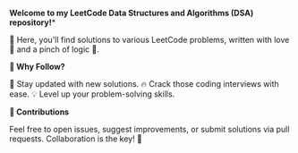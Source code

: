 **Welcome to my LeetCode Data Structures and Algorithms (DSA) repository!***

🎉 Here, you'll find solutions to various LeetCode problems, written with love 💖 and a pinch of logic 🧠.

**🏅 Why Follow?**


🚀 Stay updated with new solutions.
🔥 Crack those coding interviews with ease.
💡 Level up your problem-solving skills.

**🤝 Contributions**


Feel free to open issues, suggest improvements, or submit solutions via pull requests. Collaboration is the key! 🤗

